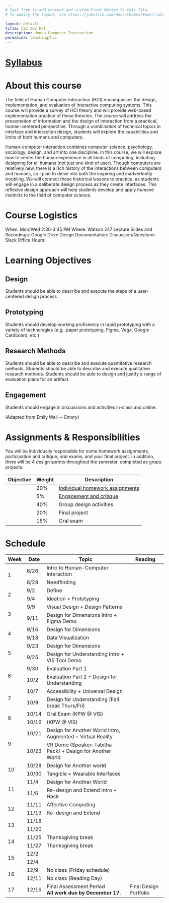 ```yaml
---
# Feel free to add content and custom Front Matter to this file.
# To modify the layout, see https://jekyllrb.com/docs/themes/#overriding-theme-defaults

layout: default
title: CSC 362 HCI
description: Human Computer Interaction
permalink: teaching/hci
---
```


# [Syllabus](./hci-syllabus)

# About this course 
The field of Human Computer Interaction (HCI) encompasses the design, implementation, and evaluation of interactive computing systems. This course will provide a survey of HCI theory and will provide web-based implementation practice of these theories. The course will address the presentation of information and the design of interaction from a practical, human-centered perspective. Through a combination of technical topics in interface and interaction design, students will explore the capabilities and limits of both humans and computers.

Human-computer interaction combines computer science, psychology, sociology, design, and art into one discipline. In this course, we will explore how to center the human experience in all kinds of computing, including designing for all humans (not just one kind of user). Though computers are relatively new, there is a rich history of the interactions between computers and humans, so I plan to delve into both the inspiring and inadvertently troubling. We will connect these historical lessons to practice, as students will engage in a deliberate design process as they create interfaces. This reflexive design approach will help students develop and apply humane instincts to the field of computer science.

# Course Logistics
When: Mon/Wed 2:30-3:45 PM
Where: Watson 247
Lecture Slides and Recordings: Google Drive
Design Documentation:
Discussion/Questions: Slack
Office Hours:

# Learning Objectives

## Design
Students should be able to describe and execute the steps of a user-centered design process

## Prototyping
Students should develop working proficiency in rapid prototyping with a variety of technologies (e.g., paper prototyping, Figma, Vega, Google Cardboard, etc.)

## Research Methods
Students should be able to describe and execute quantitative research methods.
Students should be able to describe and execute qualitative research methods.
Students should be able to design and justify a range of evaluation plans for an artifact.

## Engagement
Students should engage in discussions and activities in-class and online.

(Adapted from Emily Wall -- Emory)

# Assignments & Responsibilities
You will be individually responsible for some homework assignments, participation and critique, oral exams, and your final project. In addition, there will be 4 design sprints throughout the semester, completed as gropu projects.

| Objective | Weight | Description                     |
|-----------|--------|---------------------------------|
|           | 20%    | [Individual homework assignments](/teaching/hci/assignments/homework) |
|           | 5%     | [Engagement and critique](/teaching/hci/engagement)         |
|           | 40%    | Group design activities         |
|           | 20%    | Final project                   |
|           | 15%    | Oral exam                       |


# Schedule

<table><thead>
  <tr>
    <th>Week</th>
    <th>Date</th>
    <th>Topic</th>
    <th>Reading</th>
  </tr></thead>
<tbody>
  <tr>
    <td rowspan="2">1</td>
    <td>8/26</td>
    <td>Intro to Human-Computer Interaction</td>
    <td></td>
  </tr>
  <tr>
    <td>8/28</td>
    <td>Needfinding</td>
    <td></td>
  </tr>
  <tr>
    <td rowspan="2">2</td>
    <td>9/2</td>
    <td>Define</td>
    <td></td>
  </tr>
  <tr>
    <td>9/4</td>
    <td>Ideation + Prototyping</td>
    <td></td>
  </tr>
  <tr>
    <td rowspan="2">3</td>
    <td>9/9</td>
    <td>Visual Design + Design Patterns</td>
    <td></td>
  </tr>
  <tr>
    <td>9/11</td>
    <td>Design for Dimensions Intro + Figma Demo</td>
    <td></td>
  </tr>
  <tr>
    <td rowspan="2">4</td>
    <td>9/16</td>
    <td>Design for Dimensions</td>
    <td></td>
  </tr>
  <tr>
    <td>9/18</td>
    <td>Data Visualization</td>
    <td></td>
  </tr>
  <tr>
    <td rowspan="2">5</td>
    <td>9/23</td>
    <td>Design for Dimensions</td>
    <td></td>
  </tr>
  <tr>
    <td>9/25</td>
    <td>Design for Understanding Intro + VIS Tool Demo</td>
    <td></td>
  </tr>
  <tr>
    <td rowspan="2">6</td>
    <td>9/30</td>
    <td>Evaluation Part 1</td>
    <td></td>
  </tr>
  <tr>
    <td>10/2</td>
    <td>Evaluation Part 2 + Design for Understanding</td>
    <td></td>
  </tr>
  <tr>
    <td rowspan="2">7</td>
    <td>10/7</td>
    <td>Accessibility + Universal Design</td>
    <td></td>
  </tr>
  <tr>
    <td>10/9</td>
    <td>Design for Understanding (Fall break Thurs/Fri)</td>
    <td></td>
  </tr>
  <tr>
    <td rowspan="2">8</td>
    <td>10/14</td>
    <td>Oral Exam (KPW @ VIS)</td>
    <td></td>
  </tr>
  <tr>
    <td>10/16</td>
    <td>(KPW @ VIS)</td>
    <td></td>
  </tr>
  <tr>
    <td rowspan="2">9</td>
    <td>10/21</td>
    <td>Design for Another World Intro, Augmented + Virtual Reality</td>
    <td></td>
  </tr>
  <tr>
    <td>10/23</td>
    <td>VR Demo (Speaker: Tabitha Peck) + Design for Another World</td>
    <td></td>
  </tr>
  <tr>
    <td rowspan="2">10</td>
    <td>10/28</td>
    <td>Design for Another world</td>
    <td></td>
  </tr>
  <tr>
    <td>10/30</td>
    <td>Tangible + Wearable Interfaces</td>
    <td></td>
  </tr>
  <tr>
    <td rowspan="2">11</td>
    <td>11/4</td>
    <td>Design for Another World</td>
    <td></td>
  </tr>
  <tr>
    <td>11/6</td>
    <td>Re-design and Extend Intro + Hack</td>
    <td></td>
  </tr>
  <tr>
    <td rowspan="2">12</td>
    <td>11/11</td>
    <td>Affective Computing</td>
    <td></td>
  </tr>
  <tr>
    <td>11/13</td>
    <td>Re-design and Extend</td>
    <td></td>
  </tr>
  <tr>
    <td rowspan="2">13</td>
    <td>11/18</td>
    <td></td>
    <td></td>
  </tr>
  <tr>
    <td>11/20</td>
    <td></td>
    <td></td>
  </tr>
  <tr>
    <td rowspan="2">14</td>
    <td>11/25</td>
    <td>Thanksgiving break</td>
    <td></td>
  </tr>
  <tr>
    <td>11/27</td>
    <td>Thanksgiving break</td>
    <td></td>
  </tr>
  <tr>
    <td rowspan="2">15</td>
    <td>12/2</td>
    <td></td>
    <td></td>
  </tr>
  <tr>
    <td>12/4</td>
    <td></td>
    <td></td>
  </tr>
  <tr>
    <td rowspan="2">16</td>
    <td>12/9</td>
    <td>No class (Friday schedule)</td>
    <td></td>
  </tr>
  <tr>
    <td>12/11</td>
    <td>No class (Reading Day)</td>
    <td></td>
  </tr>
  <tr>
    <td rowspan="2">17</td>
    <td>12/16</td>
    <td>Final Assessment Period <br /> <b>All work due by December 17.</b></td>
    <td>Final Design Portfolio</td>
  </tr>
</table>